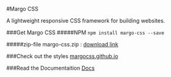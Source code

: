 #Margo CSS

A lightweight responsive CSS framework for building websites.

###Get Margo CSS
#####NPM
`npm install margo-css --save`

#####zip-file
margo-css.zip : [download link](margo-css.zip)

###Check out the styles
[margocss.github.io](https://margocss.github.io) 

###Read the Documentaition
[Docs](https://margocss.github.io/documentation.html) 
